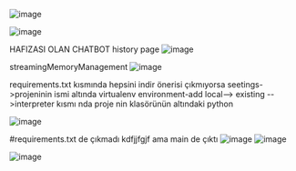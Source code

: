 
![image](https://github.com/user-attachments/assets/3bbf5cc2-9c26-477a-9b80-1ddc4b9d80ab)


![image](https://github.com/user-attachments/assets/23c05b8b-71bd-487c-ad73-9e022f941682)

HAFIZASI OLAN CHATBOT
history page 
![image](https://github.com/user-attachments/assets/e5db7302-cdb8-4e7b-a8d9-06595ec96343)


streamingMemoryManagement
![image](https://github.com/user-attachments/assets/fa43889c-c63c-470b-a40d-cae7ebbdec41)

requirements.txt kısmında hepsini indir önerisi çıkmıyorsa 
seetings->projeninin ismi altında virtualenv environment-add local--> existing -->interpreter kısmı nda proje nin  klasörünün altındaki python 

![image](https://github.com/user-attachments/assets/0bd116f6-20ec-4f9f-82c7-6ada8ed78961)

#requirements.txt de çıkmadı kdfjjfgjf ama main de çıktı
![image](https://github.com/user-attachments/assets/25d928e4-af55-4c25-8a67-a8d659c6e83c)
![image](https://github.com/user-attachments/assets/7913359c-2822-4c20-a465-a3d63a7b99a3)

![image](https://github.com/user-attachments/assets/b194f8a8-c20e-42c8-b386-877e8732c379)





